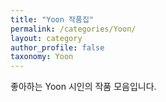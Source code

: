 ```yaml
---
title: "Yoon 작품집"
permalink: /categories/Yoon/
layout: category
author_profile: false
taxonomy: Yoon
---
```


좋아하는 Yoon 시인의 작품 모음입니다.